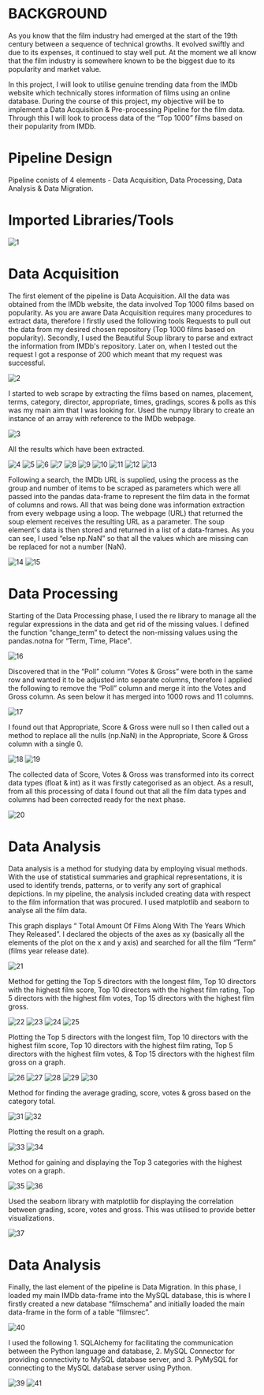 # BACKGROUND
As you know that the film industry had emerged at the start of the 19th century between a sequence of technical growths. It evolved swiftly and due to its expenses, it continued to stay well put. At the moment we all know that the film industry is somewhere known to be the biggest due to its popularity and market value.

In this project, I will look to utilise genuine trending data from the IMDb website which technically stores information of films using an online database. During the course of this project, my objective will be to implement a Data Acquisition & Pre-processing Pipeline for the film data. Through this I will look to process data of the “Top 1000” films based on their popularity from IMDb.

# Pipeline Design
Pipeline conists of 4 elements - Data Acquisition, Data Processing, Data Analysis & Data Migration.

# Imported Libraries/Tools

![1](https://user-images.githubusercontent.com/78740991/214964302-9d25e21f-d2b0-44c6-9cfb-db13b505e262.png)

# Data Acquisition
The first element of the pipeline is Data Acquisition. All the data was obtained from the IMDb website, the data involved Top 1000 films based on popularity. As you are aware Data Acquisition requires many procedures to extract data, therefore I firstly used the following tools Requests to pull out the data from my desired chosen repository (Top 1000 films based on popularity). Secondly, I used the Beautiful Soup library to parse and extract the information from IMDb's repository. Later on, when I tested out the request I got a response of 200 which meant that my request was successful.

![2](https://user-images.githubusercontent.com/78740991/214917950-b72b3813-7d30-48ef-b130-935f61ac7131.png)

I started to web scrape by extracting the films based on names, placement, terms, category, director, appropriate, times, gradings, scores & polls as this was my main aim that I was looking for. Used the numpy library to create an instance of an array with reference to the IMDb webpage.

![3](https://user-images.githubusercontent.com/78740991/214918744-465bb31c-eaec-49f8-b0c5-c31cc62b642e.png)

All the results which have been extracted.

![4](https://user-images.githubusercontent.com/78740991/214920456-8d084efb-a62c-465f-8e4b-d458848bda56.png)
![5](https://user-images.githubusercontent.com/78740991/214920476-1b3f59f0-2449-4c0e-bae4-a1bba36748ac.png)
![6](https://user-images.githubusercontent.com/78740991/214920496-b7b21412-cde7-4fab-a9c5-414d85aa8b86.png)
![7](https://user-images.githubusercontent.com/78740991/214920509-69b932f0-33d9-484e-bcb7-bfc314581dbb.png)
![8](https://user-images.githubusercontent.com/78740991/214920535-d40180cf-aa46-4f94-9f49-d0d0dae36f13.png)
![9](https://user-images.githubusercontent.com/78740991/214920554-1d37d7ed-a26b-4350-8620-4531069ce389.png)
![10](https://user-images.githubusercontent.com/78740991/214920575-1bec36b8-aad3-41f5-a5e9-97d120016373.png)
![11](https://user-images.githubusercontent.com/78740991/214920596-78b6e2ad-2d72-4e9d-b37b-d8f4888d3403.png)
![12](https://user-images.githubusercontent.com/78740991/214920626-16455bba-0f7e-4e07-a304-6db70e8402ca.png)
![13](https://user-images.githubusercontent.com/78740991/214920644-f74c8376-ad0c-4d93-836a-9cb45c4d6bfb.png)

Following a search, the IMDb URL is supplied, using the process as the group and number of items to be scraped as parameters which were all passed into the pandas data-frame to represent the film data in the format of columns and rows. All that was being done was information extraction from every webpage using a loop. The webpage (URL) that returned the soup element receives the resulting URL as a parameter. The soup element's data is then stored and returned in a list of a data-frames. As you can see, I used “else np.NaN” so that all the values which are missing can be replaced for not a number (NaN).

![14](https://user-images.githubusercontent.com/78740991/214919045-71cd7a37-b4d5-4367-b4d0-b704178bbf54.png)
![15](https://user-images.githubusercontent.com/78740991/214919104-07804fd7-29c5-4173-93df-7601db7096ad.png)

# Data Processing
Starting of the Data Processing phase, I used the re library to manage all the regular expressions in the data and get rid of the missing values. I defined the function “change_term” to detect the non-missing values using the pandas.notna for “Term, Time, Place".

![16](https://user-images.githubusercontent.com/78740991/214919409-b010178a-a8db-4c55-a043-2055e02dbe95.png)

Discovered that in the “Poll” column “Votes & Gross” were both in the same row and wanted it to be adjusted into separate columns, therefore I applied the following to remove the “Poll” column and merge it into the Votes and Gross column. As seen below it has merged into 1000 rows and 11 columns.

![17](https://user-images.githubusercontent.com/78740991/214919822-4a0b87c6-060c-4100-a484-8a9c09136eeb.png)

I found out that Appropriate, Score & Gross were null so I then called out a method to replace all the nulls (np.NaN) in the Appropriate, Score & Gross column with a single 0.

![18](https://user-images.githubusercontent.com/78740991/214919961-83f8a1d0-ccde-4977-8773-1905512673a7.png)
![19](https://user-images.githubusercontent.com/78740991/214920039-a70e8794-21a8-4a49-81d0-ee2876977994.png)

The collected data of Score, Votes & Gross was transformed into its correct data types (float & int) as it was firstly categorised as an object. As a result, from all this processing of data I found out that all the film data types and columns had been corrected ready for the next phase.

![20](https://user-images.githubusercontent.com/78740991/214920157-27c00b7d-f422-43d5-866c-8c96acc79ed8.png)

# Data Analysis
Data analysis is a method for studying data by employing visual methods. With the use of statistical summaries and graphical representations, it is used to identify trends, patterns, or to verify any sort of graphical depictions. In my pipeline, the analysis included creating data with respect to the film information that was procured. I used matplotlib and seaborn to analyse all the film data.

This graph displays “ Total Amount Of Films Along With The Years Which They Released”. I declared the objects of the axes as xy (basically all the elements of the plot on the x and y axis) and searched for all the film “Term” (films year release date). 

![21](https://user-images.githubusercontent.com/78740991/214920989-1ed528a7-0be4-4906-9dd8-ed32cf7b55e8.png)

Method for getting the Top 5 directors with the longest film, Top 10 directors with the highest film score, Top 10 directors with the highest film rating, Top 5 directors with the highest film votes, Top 15 directors with the highest film gross.

![22](https://user-images.githubusercontent.com/78740991/214921205-f6b4a347-f67d-4e80-984d-4dc2544d7845.png)
![23](https://user-images.githubusercontent.com/78740991/214921272-8704fb91-e983-42d5-a703-b1f335be19b4.png)
![24](https://user-images.githubusercontent.com/78740991/214921301-1521d590-013e-4f45-ba7e-c324fe82e14a.png)
![25](https://user-images.githubusercontent.com/78740991/214921330-815bdaf9-d128-4c7a-be68-4295fb59450e.png)

Plotting the Top 5 directors with the longest film, Top 10 directors with the highest film score, Top 10 directors with the highest film rating, Top 5 directors with the highest film votes, & Top 15 directors with the highest film gross on a graph.

![26](https://user-images.githubusercontent.com/78740991/214921416-d4e69806-d6bb-45cc-9991-f923b824383e.png)
![27](https://user-images.githubusercontent.com/78740991/214921471-15f978a3-c8ac-4ad2-ac1f-4d681a28214c.png)
![28](https://user-images.githubusercontent.com/78740991/214921488-688ae072-14fd-4327-b19f-ddea824e67bb.png)
![29](https://user-images.githubusercontent.com/78740991/214921512-5a160e84-3906-4c42-8c91-1f40e16c53d9.png)
![30](https://user-images.githubusercontent.com/78740991/214921535-a442168a-fb89-41be-919b-d23929bf2b3d.png)

Method for finding the average grading, score, votes & gross based on the category total.

![31](https://user-images.githubusercontent.com/78740991/214921620-f333d41e-8690-4821-bafb-227ee117c02b.png)
![32](https://user-images.githubusercontent.com/78740991/214921673-bc8c0335-357d-4009-ba36-8af96c385c1a.png)

Plotting the result on a graph.

![33](https://user-images.githubusercontent.com/78740991/214921729-6ad3284c-8e28-4215-9527-ea8001326ee2.png)
![34](https://user-images.githubusercontent.com/78740991/214921795-9b967881-1b98-487b-a761-e283dd34dbc4.png)

Method for gaining and displaying the Top 3 categories with the highest votes on a graph.

![35](https://user-images.githubusercontent.com/78740991/214921855-b2e1a90c-f07f-4332-8d78-ef60f16b69f3.png)
![36](https://user-images.githubusercontent.com/78740991/214921906-157adbca-50d8-4af4-8b62-8aecb85cc447.png)

Used the seaborn library with matplotlib for displaying the correlation between grading, score, votes and gross. This was utilised to provide better visualizations.

![37](https://user-images.githubusercontent.com/78740991/214921998-f444ca0a-ac63-4a08-9d97-f880c7d31bd5.png)

# Data Analysis
Finally, the last element of the pipeline is Data Migration. In this phase, I loaded my main IMDb data-frame into the MySQL database, this is where I firstly created a new database “filmschema” and initially loaded the main data-frame in the form of a table “filmsrec”.

![40](https://user-images.githubusercontent.com/78740991/214964114-274cdc59-1d9b-4ca2-b360-91c53698181f.png)

I used the following 1. SQLAlchemy for facilitating the communication between the Python language and database, 2. MySQL Connector for providing connectivity to MySQL database server, and 3. PyMySQL for connecting to the MySQL database server using Python.

![39](https://user-images.githubusercontent.com/78740991/214964196-2ff4bf76-8e38-4b8a-948e-75b124940914.png)
![41](https://user-images.githubusercontent.com/78740991/214964244-778df5d8-3bae-4177-ae26-a7e1c91a310f.png)


